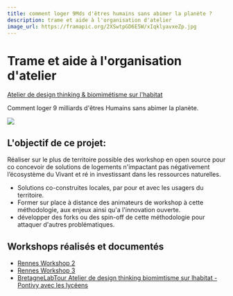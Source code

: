 ```yaml
---
title: comment loger 9Mds d'êtres humains sans abimer la planète ?
description: trame et aide à l'organisation d'atelier
image_url: https://framapic.org/2XSwtpGD6E5W/xIqklyavxeZp.jpg
---
```


# Trame et aide à l'organisation d'atelier

[Atelier de design thinking & biomimétisme sur l'habitat](/BretagneLabTour-Atelier-de-design-thinking-biomimtisme-sur-lhabitat-a5Jy2aHZ0Ev) 

Comment loger 9 milliards d'êtres Humains sans abimer la planète.

![](https://framapic.org/zQktKOlI64f2/5GMrYtRmmbST)

## L'objectif de ce projet:

Réaliser sur le plus de territoire possible des workshop en open source pour co concevoir de solutions de logements n'impactant pas négativement l’écosystème du Vivant et ré in investissant dans les ressources naturelles.

*   Solutions co-construites locales, par pour et avec les usagers du territoire.
*   Former sur place à distance des animateurs de workshop à cette méthodologie, aux enjeux ainsi qu'a l'innovation ouverte.
*   développer des forks ou des spin-off de cette méthodologie pour attaquer d'autres problématiques.

## Workshops réalisés et documentés

*   [Rennes Workshop 2](https://paper.dropbox.com/doc/Workshop-biomimicry-Rennes-010415-tNr1AEEQeJvqx1unqbX4J) 
*   [Rennes Workshop 3](https://paper.dropbox.com/doc/workshop-comment-loger-9-milliards-dtres-humains-sans-abimer-la-plante-3-85zjDR4yhmrlX8gvz6R84) 
*   [BretagneLabTour Atelier de design thinking biomimtisme sur lhabitat - Pontivy avec les lycéens](https://paper.dropbox.com/doc/BretagneLabTour-Atelier-de-design-thinking-biomimtisme-sur-lhabitat-YszhsbWKLsDjnVX7vara7)
